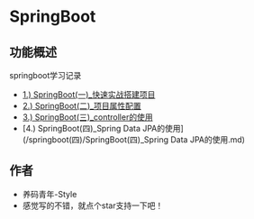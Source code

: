 # SpringBoot


## 功能概述

springboot学习记录

   * [1.) SpringBoot(一)_快速实战搭建项目](/springboot(一)/SpringBoot(一)_快速实战搭建项目.md)
   * [2.) SpringBoot(二)_项目属性配置](/springboot(二)/SpringBoot(二)_项目属性配置.md)
   * [3.) SpringBoot(三)_controller的使用](/springboot(三)/SpringBoot(三)_controller的使用.md)
   * [4.) SpringBoot(四)_Spring Data JPA的使用](/springboot(四)/SpringBoot(四)_Spring Data JPA的使用.md)
   
   
   
  


## 作者

- 养码青年-Style
- 感觉写的不错，就点个star支持一下吧！